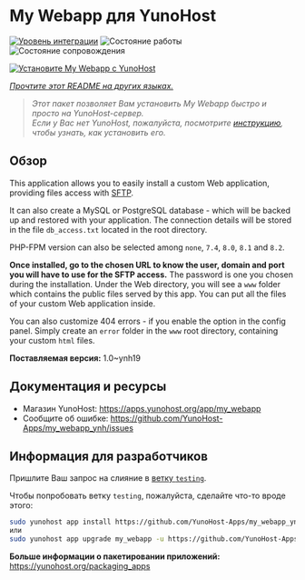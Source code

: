 <!--
Важно: этот README был автоматически сгенерирован <https://github.com/YunoHost/apps/tree/master/tools/readme_generator>
Он НЕ ДОЛЖЕН редактироваться вручную.
-->

# My Webapp для YunoHost

[![Уровень интеграции](https://dash.yunohost.org/integration/my_webapp.svg)](https://ci-apps.yunohost.org/ci/apps/my_webapp/) ![Состояние работы](https://ci-apps.yunohost.org/ci/badges/my_webapp.status.svg) ![Состояние сопровождения](https://ci-apps.yunohost.org/ci/badges/my_webapp.maintain.svg)

[![Установите My Webapp с YunoHost](https://install-app.yunohost.org/install-with-yunohost.svg)](https://install-app.yunohost.org/?app=my_webapp)

*[Прочтите этот README на других языках.](./ALL_README.md)*

> *Этот пакет позволяет Вам установить My Webapp быстро и просто на YunoHost-сервер.*  
> *Если у Вас нет YunoHost, пожалуйста, посмотрите [инструкцию](https://yunohost.org/install), чтобы узнать, как установить его.*

## Обзор

This application allows you to easily install a custom Web application, providing files access with [SFTP](https://yunohost.org/en/filezilla).

It can also create a MySQL or PostgreSQL database - which will be backed up and restored with your application. The connection details will be stored in the file `db_access.txt` located in the root directory.

PHP-FPM version can also be selected among `none`, `7.4`, `8.0`, `8.1` and `8.2`.

**Once installed, go to the chosen URL to know the user, domain and port you will have to use for the SFTP access.** The password is one you chosen during the installation. Under the Web directory, you will see a `www` folder which contains the public files served by this app. You can put all the files of your custom Web application inside.

You can also customize 404 errors - if you enable the option in the config panel. Simply create an `error` folder in the `www` root directory, containing your custom `html` files. 


**Поставляемая версия:** 1.0~ynh19
## Документация и ресурсы

- Магазин YunoHost: <https://apps.yunohost.org/app/my_webapp>
- Сообщите об ошибке: <https://github.com/YunoHost-Apps/my_webapp_ynh/issues>

## Информация для разработчиков

Пришлите Ваш запрос на слияние в [ветку `testing`](https://github.com/YunoHost-Apps/my_webapp_ynh/tree/testing).

Чтобы попробовать ветку `testing`, пожалуйста, сделайте что-то вроде этого:

```bash
sudo yunohost app install https://github.com/YunoHost-Apps/my_webapp_ynh/tree/testing --debug
или
sudo yunohost app upgrade my_webapp -u https://github.com/YunoHost-Apps/my_webapp_ynh/tree/testing --debug
```

**Больше информации о пакетировании приложений:** <https://yunohost.org/packaging_apps>
